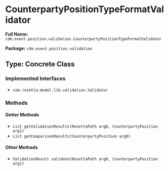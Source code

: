 # CounterpartyPositionTypeFormatValidator

**Full Name:** `cdm.event.position.validation.CounterpartyPositionTypeFormatValidator`

**Package:** `cdm.event.position.validation`

## Type: Concrete Class

### Implemented Interfaces

- `com.rosetta.model.lib.validation.Validator`

### Methods

#### Getter Methods

- `List getValidationResults(RosettaPath arg0, CounterpartyPosition arg1)`
- `List getComparisonResults(CounterpartyPosition arg0)`

#### Other Methods

- `ValidationResult validate(RosettaPath arg0, CounterpartyPosition arg1)`

